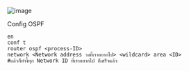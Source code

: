 ![image](https://github.com/user-attachments/assets/547cc0d0-24a0-49ef-9db8-7308aaefe319)

Config OSPF
```
en
conf t
router ospf <process-ID>
network <Network address วงที่เราอยากไป> <wildcard> area <ID>
#แล้วก็ทำงี้ทุก Network ID ที่เราอยากไป ก็เสร็จแล้ว
```
